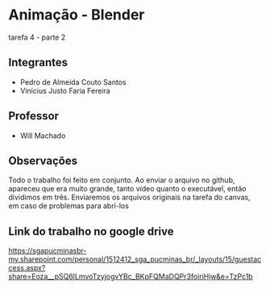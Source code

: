 # Animação - Blender

tarefa 4 - parte 2

## Integrantes

- Pedro de Almeida Couto Santos 
- Vinícius Justo Faria Fereira

## Professor

- Will Machado

## Observações

Todo o trabalho foi feito em conjunto.
Ao enviar o arquivo no github, apareceu que era muito grande, tanto vídeo quanto o executável, então dividimos em três. Enviaremos os arquivos originais na tarefa do canvas, em caso de problemas para abrí-los

## Link do trabalho no google drive

https://sgapucminasbr-my.sharepoint.com/personal/1512412_sga_pucminas_br/_layouts/15/guestaccess.aspx?share=Eoza__pSQ6lLmvoTzyjogvYBc_BKpFQMaDQPr3foiriHjw&e=TzPc1b

